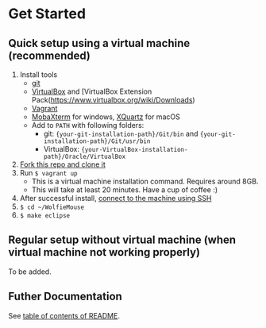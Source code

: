 # Get Started

## Quick setup using a virtual machine (recommended)

1. Install tools
    * [git](https://git-scm.com/downloads)
    * [VirtualBox](https://www.virtualbox.org/wiki/Downloads) and [VirtualBox Extension Pack(https://www.virtualbox.org/wiki/Downloads)
    * [Vagrant](https://www.vagrantup.com/)
    * [MobaXterm](http://mobaxterm.mobatek.net/) for windows, [XQuartz](https://www.xquartz.org/) for macOS
    * Add to `PATH` with following folders:
        * git: `{your-git-installation-path}/Git/bin` and `{your-git-installation-path}/Git/usr/bin`
        * VirtualBox: `{your-VirtualBox-installation-path}/Oracle/VirtualBox`
2. [Fork this repo and clone it](HOWTO/Github_HOWTO.md#Set-up-your-repository)
3. Run `$ vagrant up`
    * This is a virtual machine installation command. Requires around 8GB.
    * This will take at least 20 minutes. Have a cup of coffee :)
4. After successful install, [connect to the machine using SSH](HOWTO/SSH_HOWTO.md)
5. `$ cd ~/WolfieMouse`
6. `$ make eclipse`

## Regular setup without virtual machine (when virtual machine not working properly)

To be added.

## Futher Documentation

See [table of contents of README](README.md#Table-of-Contents).